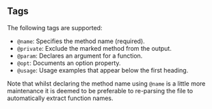 ## Tags

The following tags are supported:

* `@name`: Specifies the method name (required).
* `@private`: Exclude the marked method from the output.
* `@param`: Declares an argument for a function.
* `@opt`: Documents an option property.
* `@usage`: Usage examples that appear below the first heading.

Note that whilst declaring the method name using `@name` is a little more maintenance it is deemed to be preferable to re-parsing the file to automatically extract function names.
